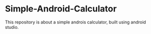 # Simple-Android-Calculator
This repository is about a simple androis calculator, built using android studio.
